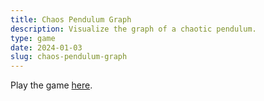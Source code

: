 ```yaml
---
title: Chaos Pendulum Graph
description: Visualize the graph of a chaotic pendulum.
type: game
date: 2024-01-03
slug: chaos-pendulum-graph
---
```


Play the game [here](/games/chaos-pendulum-graph/index.html).

